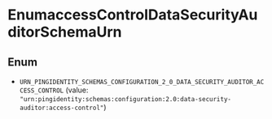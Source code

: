

# EnumaccessControlDataSecurityAuditorSchemaUrn

## Enum


* `URN_PINGIDENTITY_SCHEMAS_CONFIGURATION_2_0_DATA_SECURITY_AUDITOR_ACCESS_CONTROL` (value: `"urn:pingidentity:schemas:configuration:2.0:data-security-auditor:access-control"`)



